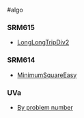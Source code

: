 #algo

### SRM615
* [LongLongTripDiv2](https://github.com/AntisocialButterfly/algo/tree/master/longlongtripdiv2-java)

### SRM614
* [MinimumSquareEasy](https://github.com/AntisocialButterfly/algo/tree/master/minimumsquareeasy-java)

### UVa
* [By problem number](https://github.com/AntisocialButterfly/algo/tree/master/uva/src)
